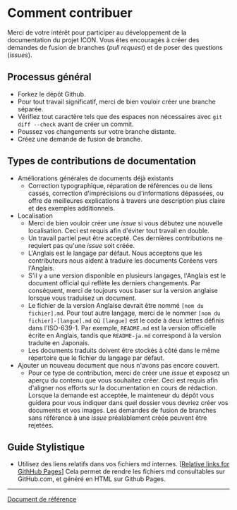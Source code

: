 # Comment contribuer

Merci de votre intérêt pour participer au développement de la documentation du projet ICON. Vous êtes encouragés à créer des demandes de fusion de branches (*pull request*) et de poser des questions (*issues*).

## Processus général

- Forkez le dépôt Github.
- Pour tout travail significatif, merci de bien vouloir créer une branche séparée.
- Vérifiez tout caractère tels que des espaces non nécessaires avec `git diff --check` avant de créer un commit.
- Poussez vos changements sur votre branche distante.
- Créez une demande de fusion de branche.

## Types de contributions de documentation

- Améliorations générales de documents déjà existants
  - Correction typographique, réparation de références ou de liens cassés, correction d'imprécisions ou d'informations dépassées, ou offre de meilleures explications à travers une description plus claire et des exemples additionnels.
- Localisation
  - Merci de bien vouloir créer une *issue* si vous débutez une nouvelle localisation. Ceci est requis afin d'éviter tout travail en double.
  - Un travail partiel peut être accepté. Ces dernières contributions ne requiert pas qu'une *issue* soit créée.
  - L'Anglais est le langage par défaut. Nous acceptons que les contributeurs nous aident à traduire les documents Coréens vers l'Anglais.
  - S'il y a une version disponible en plusieurs langages, l'Anglais est le document official qui reflète les derniers changements. Par conséquent, merci de toujours vous baser sur la version anglaise lorsque vous traduisez un document.
  - Le fichier de la version Anglaise devrait être nommé `[nom du fichier].md`. Pour tout autre langage, merci de le nommer `[nom du fichier]-[langue].md` où `[langue]` est le code à deux lettres définis dans l'ISO-639-1. Par exemple, `README.md` est la version officielle écrite en Anglais, tandis que `README-ja.md` correspond à la version traduite en Japonais.
  - Les documents traduits doivent être stockés à côté dans le même répertoire que le fichier du langage par défaut.
- Ajouter un nouveau document que nous n'avons pas encore couvert.
  - Pour ce type de contribution, merci de créer une *issue* et exposez un aperçu du contenu que vous souhaitez créer. Ceci est requis afin d'aligner nos efforts sur la documentation en cours de rédaction. Lorsque la demande est acceptée, le mainteneur du dépôt vous guidera pour vous indiquer dans quel dossier vous devriez créer vos documents et vos images. Les demandes de fusion de branches sans référence à une *issue* préalablement créée peuvent être rejetées.

## Guide Stylistique

- Utilisez des liens relatifs dans vos fichiers md internes. [[Relative links for GithHub Pages](https://blog.github.com/2016-12-05-relative-links-for-github-pages/)] Cela permet de rendre les fichiers md consultables sur GitHub.com, et généré en HTML sur Github Pages.

---
[Document de référence](https://github.com/icon-project/icon-project.github.io/tree/f615ff6f6387e9605a8d12958dbc17117903e8e9)